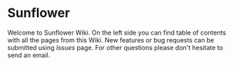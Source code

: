 # Sunflower #

Welcome to Sunflower Wiki. On the left side you can find table of contents with all the pages from this Wiki. New features or bug requests can be submitted using _Issues_ page. For other questions please don't hesitate to send an email.